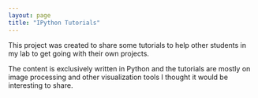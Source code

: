 ```yaml
---
layout: page
title: "IPython Tutorials"
---
```


This project was created to share some tutorials to help other students in my lab to get going with their own projects.

The content is exclusively written in Python and the tutorials are mostly on image processing and other visualization tools I thought it would be interesting to share.
